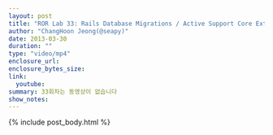 ```yaml
---
layout: post
title: "ROR Lab 33: Rails Database Migrations / Active Support Core Extensions"
author: "ChangHoon Jeong(@seapy)"
date: 2013-03-30
duration: ""
type: "video/mp4"
enclosure_url: 
enclosure_bytes_size: 
link:
  youtube: 
summary: 33회차는 동영상이 없습니다
show_notes:
---
```


{% include post_body.html %}
